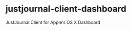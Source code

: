 justjournal-client-dashboard
============================

JustJournal Client for Apple's OS X Dashboard
